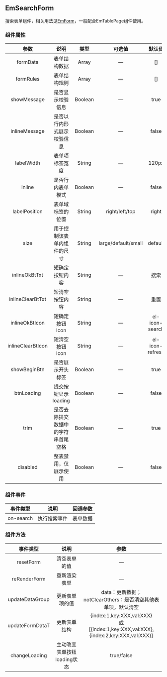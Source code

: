 ## EmSearchForm

搜索表单组件，相关用法见[EmForm](../EmForm/README.md)，一般配合EmTablePage组件使用。

### 组件属性

|        参数         |        说明         |   类型    |         可选值         |       默认值       |
|:-----------------:|:-----------------:|:-------:|:-------------------:|:---------------:|
|     formData      |      表单结构数据       |  Array  |          —          |       []        |
|     formRules     |      表单结构规则       |  Array  |          —          |       []        |
|    showMessage    |     是否显示校验信息      | Boolean |          —          |      true       |
|   inlineMessage   |   是否以行内形式展示校验信息   | Boolean |          —          |      false      |
|    labelWidth     |      表单项标签宽度      | String  |          —          |      120px      |
|      inline       |     是否行内表单模式      | Boolean |          —          |      false      |
|   labelPosition   |     表单域标签的位置      | String  |   right/left/top    |      right      |
|       size        |   用于控制该表单内组件的尺寸   | String  | large/default/small |     default     |
|   inlineOkBtTxt   |      短确定按钮内容      | String  |          —          |       搜索        |
| inlineClearBtTxt  |      短清空按钮内容      | String  |          —          |       重置        |
|  inlineOkBtIcon   |     短确定按钮Icon     | String  |          —          | el-icon-search  |
| inlineClearBtIcon |     短清空按钮Icon     | String  |          —          | el-icon-refresh |
|   showBeginBtn    |     是否展示开头标签      | Boolean |          —          |      true       |
|    btnLoading     |   提交按钮显示loading   | Boolean |          —          |      false      |
|       trim        | 是否去除提交数据中的字符串首尾空格 | Boolean |          —          |      true       |
|     disabled      |    整表禁用，仅展示使用     | Boolean |          —          |      false      |

### 组件事件

|   事件类型    |   说明   | 回调参数 |
|:---------:|:------:|:----:|
| on-search | 执行搜索事件 | 表单数据 |

### 组件方法

|      事件类型       |        说明         |                                            参数                                             |
|:---------------:|:-----------------:|:-----------------------------------------------------------------------------------------:|
|    resetForm    |      清空表单的值       |                                             —                                             |
|  reRenderForm   |      重新渲染表单       |                                             —                                             |
| updateDataGroup |      更新表单项的值      |                          data：更新数据；notClearOthers：是否清空其他表单项，默认清空                          |
| updateFormDataT |      更新表单结构       | {index:1,key:XXX,val:XXX}<br/>或<br/>[{index:1,key:XXX,val:XXX},{index:2,key:XXX,val:XXX}] |
|  changeLoading  | 主动改变表单按钮loading状态 |                                        true/false                                         |
